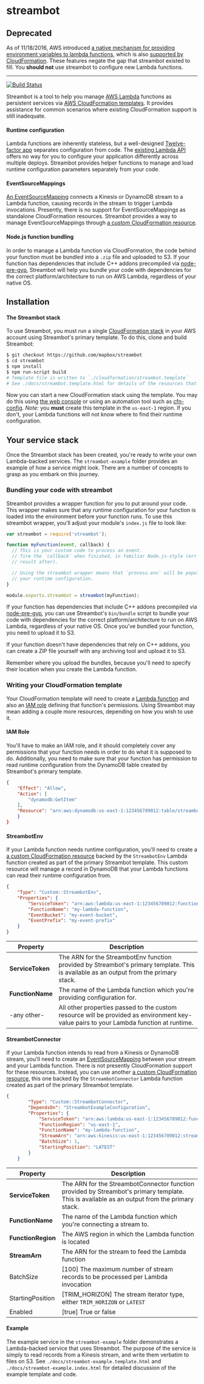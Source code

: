 # streambot

## Deprecated

As of 11/18/2016, AWS introduced [a native mechanism for providing environment variables to lambda functions](https://aws.amazon.com/about-aws/whats-new/2016/11/aws-lambda-supports-environment-variables/), which is also [supported by CloudFormation](https://aws.amazon.com/about-aws/whats-new/2016/11/aws-cloudformation-supports-aws-serverless-application-model-aws-lambda-environment-variables-and-new-cli-commands/). These features negate the gap that streambot existed to fill. You **should not** use streambot to configure new Lambda functions.

---

[![Build Status](https://travis-ci.org/mapbox/streambot.svg?branch=master)](https://travis-ci.org/mapbox/streambot)

Streambot is a tool to help you manage [AWS Lambda](http://aws.amazon.com/lambda/) functions as persistent services via [AWS CloudFormation templates](http://aws.amazon.com/cloudformation/). It provides assistance for common scenarios where existing CloudFormation support is still inadequate.

#### Runtime configuration

Lambda functions are inherently stateless, but a well-designed [Twelve-factor app](http://12factor.net/config) separates configuration from code. The [existing Lambda API](http://docs.aws.amazon.com/lambda/latest/dg/API_Reference.html) offers no way for you to configure your application differently across multiple deploys. Streambot provides helper functions to manage and load runtime configuration parameters separately from your code.

#### EventSourceMappings

[An EventSourceMapping](http://docs.aws.amazon.com/lambda/latest/dg/API_EventSourceMappingConfiguration.html) connects a Kinesis or DynamoDB stream to a Lambda function, causing records in the stream to trigger Lambda invocations. Presently, there is no support for EventSourceMappings as standalone CloudFormation resources. Streambot provides a way to manage EventSourceMappings through [a custom CloudFormation resource](http://docs.aws.amazon.com/AWSCloudFormation/latest/UserGuide/template-custom-resources.html).

#### Node.js function bundling

In order to manage a Lambda function via CloudFormation, the code behind your function must be bundled into a `.zip` file and uploaded to S3. If your function has dependencies that include C++ addons precompiled via [node-pre-gyp](https://github.com/mapbox/node-pre-gyp), Streambot will help you bundle your code with dependencies for the correct platform/architecture to run on AWS Lambda, regardless of your native OS.

## Installation

#### The Streambot stack

To use Streambot, you must run a single [CloudFormation stack](http://docs.aws.amazon.com/AWSCloudFormation/latest/UserGuide/stacks.html) in your AWS account using Streambot's primary template. To do this, clone and build Streambot:

```sh
$ git checkout https://github.com/mapbox/streambot
$ cd streambot
$ npm install
$ npm run-script build
# Template file is written to `./cloudformation/streambot.template`
# See ./docs/streambot.template.html for details of the resources that are created
```

Now you can start a new CloudFormation stack using the template. You may do this using [the web console](http://docs.aws.amazon.com/AWSCloudFormation/latest/UserGuide/cfn-console-create-stack.html) or using an automation tool such as [cfn-config](https://github.com/mapbox/cfn-config). *Note:* you **must** create this template in the `us-east-1` region. If you don't, your Lambda functions will not know where to find their runtime configuration.

## Your service stack

Once the Streambot stack has been created, you're ready to write your own Lambda-backed services. The `streambot-example` folder provides an example of how a service might look. There are a number of concepts to grasp as you embark on this journey.

### Bundling your code with streambot

Streambot provides a wrapper function for you to put around your code. This wrapper makes sure that any runtime configuration for your function is loaded into the environment before your function runs. To use this streambot wrapper, you'll adjust your module's `index.js` file to look like:

```js
var streambot = require('streambot');

function myFunction(event, callback) {
  // This is your custom code to process an event.
  // fire the `callback` when finished, in familiar Node.js-style (err first,
  // result after).

  // Using the streambot wrapper means that `process.env` will be populated with
  // your runtime configuration.
}

module.exports.streambot = streambot(myFunction);
```

If your function has dependencies that include C++ addons precompiled via [node-pre-gyp](https://github.com/mapbox/node-pre-gyp), you can use Streambot's `bin/bundle` script to bundle your code with dependencies for the correct platform/architecture to run on AWS Lambda, regardless of your native OS. Once you've bundled your function, you need to upload it to S3.

If your function doesn't have dependencies that rely on C++ addons, you can create a ZIP file yourself with any archiving
tool and upload it to S3.

Remember where you upload the bundles, because you'll need to specify their location when you create the Lambda function.

### Writing your CloudFormation template

Your CloudFormation template will need to create a [Lambda function](http://docs.aws.amazon.com/AWSCloudFormation/latest/UserGuide/aws-resource-lambda-function.html) and also an [IAM role](http://docs.aws.amazon.com/AWSCloudFormation/latest/UserGuide/aws-resource-iam-role.html) defining that function's permissions. Using Streambot may mean adding a couple more resources, depending on how you wish to use it.

#### IAM Role

You'll have to make an IAM role, and it should completely cover any permissions that your function needs in order to do what it is supposed to do. Additionally, you need to make sure that your function has permission to read runtime configuration from the DynamoDB table created by Streambot's primary template.

```json
{
    "Effect": "Allow",
    "Action": [
        "dynamodb:GetItem"
    ],
    "Resource": "arn:aws:dynamodb:us-east-1:123456789012:table/streambot-env*"
    }
}
```

#### StreambotEnv

If your Lambda function needs runtime configuration, you'll need to create a [a custom CloudFormation resource](http://docs.aws.amazon.com/AWSCloudFormation/latest/UserGuide/template-custom-resources.html) backed by the `StreambotEnv` Lambda function created as part of the primary Streambot template. This custom resource will manage a record in DynamoDB that your Lambda functions can read their runtime configuration from.

```json
{
    "Type": "Custom::StreambotEnv",
    "Properties": {
        "ServiceToken": "arn:aws:lambda:us-east-1:123456789012:function:StreambotEnvFunction",
        "FunctionName": "my-lambda-function",
        "EventBucket": "my-event-bucket",
        "EventPrefix": "my-event-prefix"
    }
}
```

Property | Description
--- | ---
**ServiceToken** | The ARN for the StreambotEnv function provided by Streambot's primary template. This is available as an output from the primary stack.
**FunctionName** | The name of the Lambda function which you're providing configuration for.
-any other- | All other properties passed to the custom resource will be provided as environment key-value pairs to your Lambda function at runtime.

#### StreambotConnector

If your Lambda function intends to read from a Kinesis or DynamoDB stream, you'll need to create an [EventSourceMapping](http://docs.aws.amazon.com/lambda/latest/dg/API_EventSourceMappingConfiguration.html) between your stream and your Lambda function. There is not presently CloudFormation support for these resources. Instead, you can use another [a custom CloudFormation resource](http://docs.aws.amazon.com/AWSCloudFormation/latest/UserGuide/template-custom-resources.html), this one backed by the `StreambotConnector` Lambda function created as part of the primary Streambot template.

```json
{
        "Type": "Custom::StreambotConnector",
        "DependsOn": "StreambotExampleConfiguration",
        "Properties": {
            "ServiceToken": "arn:aws:lambda:us-east-1:123456789012:function:StreambotConnectorFunction",
            "FunctionRegion": "us-east-1",
            "FunctionName": "my-lambda-function",
            "StreamArn": "arn:aws:kinesis:us-east-1:123456789012:stream/my-kinesis-stream",
            "BatchSize": 1,
            "StartingPosition": "LATEST"
        }
    }
```

Property | Description
--- | ---
**ServiceToken** | The ARN for the StreambotConnector function provided by Streambot's primary template. This is available as an output from the primary stack.
**FunctionName** | The name of the Lambda function which you're connecting a stream to.
**FunctionRegion** | The AWS region in which the Lambda function is located
**StreamArn** | The ARN for the stream to feed the Lambda function
BatchSize | [100] The maximum number of stream records to be processed per Lambda invocation
StartingPosition | [TRIM_HORIZON] The stream iterator type, either `TRIM_HORIZON` or `LATEST`
Enabled | [true] True or false

#### Example

The example service in the `streambot-example` folder demonstrates a Lambda-backed service that uses Streambot. The purpose of the service is simply to read records from a Kinesis stream, and write them verbatim to files on S3. See `./docs/streambot-example.template.html` and `./docs/streambot-example.index.html` for detailed discussion of the example template and code.
